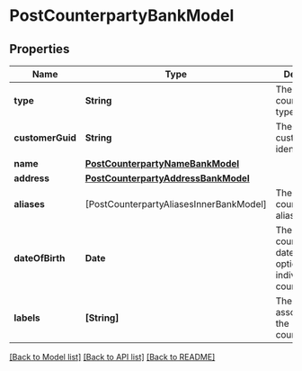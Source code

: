 # PostCounterpartyBankModel

## Properties
Name | Type | Description | Notes
------------ | ------------- | ------------- | -------------
**type** | **String** | The counterparty&#39;s type. | 
**customerGuid** | **String** | The owning customer&#39;s identifier. | [optional] 
**name** | [**PostCounterpartyNameBankModel**](PostCounterpartyNameBankModel.md) |  | [optional] 
**address** | [**PostCounterpartyAddressBankModel**](PostCounterpartyAddressBankModel.md) |  | [optional] 
**aliases** | [PostCounterpartyAliasesInnerBankModel] | The counterparty&#39;s aliases. | [optional] 
**dateOfBirth** | **Date** | The counterparty&#39;s date of birth; optional for individual counterparties.. | [optional] 
**labels** | **[String]** | The labels associated with the counterparty. | [optional] 

[[Back to Model list]](../README.md#documentation-for-models) [[Back to API list]](../README.md#documentation-for-api-endpoints) [[Back to README]](../README.md)



